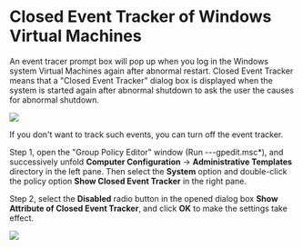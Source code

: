 # Closed Event Tracker of Windows Virtual Machines
An event tracer prompt box will pop up when you log in the Windows system Virtual Machines again after abnormal restart. Closed Event Tracker means that a "Closed Event Tracker" dialog box is displayed when the system is started again after abnormal shutdown to ask the user the causes for abnormal shutdown.

![](https://github.com/jdcloudcom/cn/blob/edit/image/Elastic-Compute/Virtual-Machine/Windows/Windows%E4%BA%91%E4%B8%BB%E6%9C%BA%E5%85%B3%E9%97%AD%E4%BA%8B%E4%BB%B6%E8%B7%9F%E8%B8%AA%E7%A8%8B%E5%BA%8F01.png)

If you don't want to track such events, you can turn off the event tracker.

Step 1, open the "Group Policy Editor" window (Run ---gpedit.msc*), and successively unfold **Computer Configuration** → **Administrative Templates** directory in the left pane. Then select the **System** option and double-click the policy option **Show Closed Event Tracker** in the right pane.

Step 2, select the **Disabled** radio button in the opened dialog box **Show Attribute of Closed Event Tracker**, and click **OK** to make the settings take effect.

![](https://github.com/jdcloudcom/cn/blob/edit/image/Elastic-Compute/Virtual-Machine/Windows/Windows%E4%BA%91%E4%B8%BB%E6%9C%BA%E5%85%B3%E9%97%AD%E4%BA%8B%E4%BB%B6%E8%B7%9F%E8%B8%AA%E7%A8%8B%E5%BA%8F02.png)

